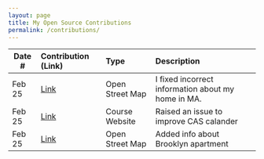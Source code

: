 ```yaml
---
layout: page
title: My Open Source Contributions
permalink: /contributions/
---
```


<!--
Type of the contribution should be "Wikipedia edit", "OpenStreet Map feature", "Documentation", "Course website", "Blog",
"Browser Add-on", etc.

The description should include a brief summary of what you did.

The link should bring us to a public page that shows your contribution. 

Replace the first row with your own contribution. 

-->





| Date #       | Contribution (Link)  | Type  | Description |
|---|:---|:---|:---|
| Feb 25   | [Link](https://www.openstreetmap.org/changeset/147902000)    |  Open Street Map   |  I fixed incorrect information about my home in MA.  |
| Feb 25   | [Link](https://github.com/joannakl/ossd/issues/94)    |    Course Website |   Raised an issue to improve CAS calander    |
| Feb 25   | [Link](https://www.openstreetmap.org/changeset/147902972#map=19/40.69324/-73.98215)   | Open Street Map  | Added info about Brooklyn apartment   |
